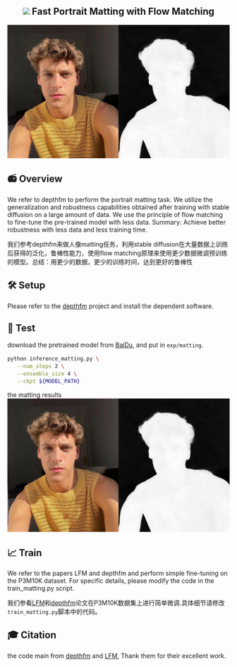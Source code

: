 <p align="center">
 <!-- <h2 align="center">📻 DepthFM: Fast Monocular Depth Estimation with Flow Matching</h2> -->
 <h2 align="center"><img src=assets/figures/radio.png width=28> Fast Portrait Matting with Flow Matching</h2>

 </p>
 


![Cover](/assets/figures/human0002_mask.png)


## 📻 Overview

We refer to depthfm to perform the portrait matting task. We utilize the generalization and robustness capabilities obtained after training with stable diffusion on a large amount of data. We use the principle of flow matching to fine-tune the pre-trained model with less data. Summary: Achieve better robustness with less data and less training time.


我们参考depthfm来做人像matting任务，利用stable diffusion在大量数据上训练后获得的泛化，鲁棒性能力，使用flow matching原理来使用更少数据微调预训练的模型。总结：用更少的数据，更少的训练时间，达到更好的鲁棒性




## 🛠️ Setup

Please refer to the [depthfm](https://github.com/CompVis/depth-fm) project and install the dependent software.


## 🚀 Test
download the pretrained model from [BaiDu](), and put in `exp/matting`.

```bash
python inference_matting.py \
   --num_steps 2 \
   --ensemble_size 4 \
   --ckpt ${MODEL_PATH}
```

the matting results
![Results](/assets/figures/human0002_mask.png)


## 📈 Train

We refer to the papers LFM and depthfm and perform simple fine-tuning on the P3M10K dataset. For specific details, please modify the code in the train_matting.py script.

我们参看[LFM](https://github.com/VinAIResearch/LFM)和[depthfm](https://github.com/CompVis/depth-fm)论文在P3M10K数据集上进行简单微调.具体细节请修改`train_matting.py`脚本中的代码。






## 🎓 Citation

the code main from [depthfm](https://github.com/CompVis/depth-fm) and [LFM](), Thank them for their excellent work.
